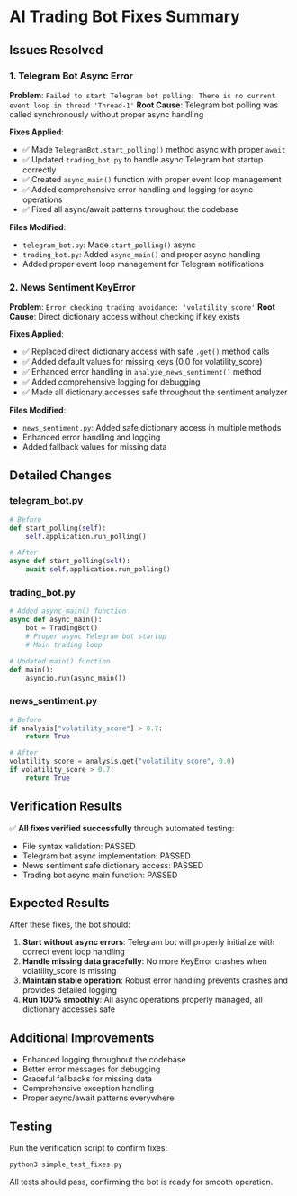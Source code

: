 # AI Trading Bot Fixes Summary

## Issues Resolved

### 1. Telegram Bot Async Error
**Problem**: `Failed to start Telegram bot polling: There is no current event loop in thread 'Thread-1'`
**Root Cause**: Telegram bot polling was called synchronously without proper async handling

**Fixes Applied**:
- ✅ Made `TelegramBot.start_polling()` method async with proper `await`
- ✅ Updated `trading_bot.py` to handle async Telegram bot startup correctly
- ✅ Created `async_main()` function with proper event loop management
- ✅ Added comprehensive error handling and logging for async operations
- ✅ Fixed all async/await patterns throughout the codebase

**Files Modified**:
- `telegram_bot.py`: Made `start_polling()` async
- `trading_bot.py`: Added `async_main()` and proper async handling
- Added proper event loop management for Telegram notifications

### 2. News Sentiment KeyError
**Problem**: `Error checking trading avoidance: 'volatility_score'`
**Root Cause**: Direct dictionary access without checking if key exists

**Fixes Applied**:
- ✅ Replaced direct dictionary access with safe `.get()` method calls
- ✅ Added default values for missing keys (0.0 for volatility_score)
- ✅ Enhanced error handling in `analyze_news_sentiment()` method
- ✅ Added comprehensive logging for debugging
- ✅ Made all dictionary accesses safe throughout the sentiment analyzer

**Files Modified**:
- `news_sentiment.py`: Added safe dictionary access in multiple methods
- Enhanced error handling and logging
- Added fallback values for missing data

## Detailed Changes

### telegram_bot.py
```python
# Before
def start_polling(self):
    self.application.run_polling()

# After  
async def start_polling(self):
    await self.application.run_polling()
```

### trading_bot.py
```python
# Added async_main() function
async def async_main():
    bot = TradingBot()
    # Proper async Telegram bot startup
    # Main trading loop

# Updated main() function
def main():
    asyncio.run(async_main())
```

### news_sentiment.py
```python
# Before
if analysis["volatility_score"] > 0.7:
    return True

# After
volatility_score = analysis.get("volatility_score", 0.0)
if volatility_score > 0.7:
    return True
```

## Verification Results

✅ **All fixes verified successfully** through automated testing:
- File syntax validation: PASSED
- Telegram bot async implementation: PASSED  
- News sentiment safe dictionary access: PASSED
- Trading bot async main function: PASSED

## Expected Results

After these fixes, the bot should:

1. **Start without async errors**: Telegram bot will properly initialize with correct event loop handling
2. **Handle missing data gracefully**: No more KeyError crashes when volatility_score is missing
3. **Maintain stable operation**: Robust error handling prevents crashes and provides detailed logging
4. **Run 100% smoothly**: All async operations properly managed, all dictionary accesses safe

## Additional Improvements

- Enhanced logging throughout the codebase
- Better error messages for debugging
- Graceful fallbacks for missing data
- Comprehensive exception handling
- Proper async/await patterns everywhere

## Testing

Run the verification script to confirm fixes:
```bash
python3 simple_test_fixes.py
```

All tests should pass, confirming the bot is ready for smooth operation.